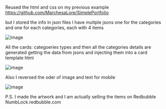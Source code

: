 
Reused the html and css on my previous example https://github.com/MarchesaLore/SimplePortfolio

but I stored the info in json files
I have multple jsons one for the categories and one for each categories, each with 4 items

![image](https://user-images.githubusercontent.com/22336407/139301901-6e773fe4-7298-461f-acc0-65fff0b2de6b.png)


All the cards: categoeries types and then all the categories details are generated getting the data from jsons and injecting them into a card template html


![image](https://user-images.githubusercontent.com/22336407/139302060-d1c304eb-e82a-4d8e-9d0f-6719699ebf1b.png)

Also I reversed the oder of image and text for mobile

![image](https://user-images.githubusercontent.com/22336407/139302204-f4858766-0f36-4aad-b94b-b43f91b8834f.png)



P.S. I made the artwork and I am actually selling the items on Redbubble
NumbLock.redbubble.com
